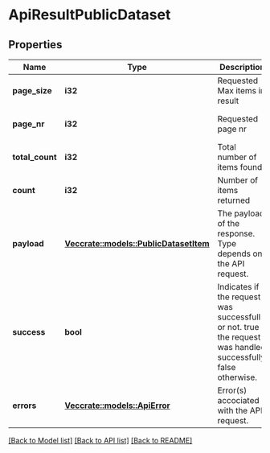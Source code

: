 # ApiResultPublicDataset

## Properties
Name | Type | Description | Notes
------------ | ------------- | ------------- | -------------
**page_size** | **i32** | Requested Max items in result | [optional] [default to null]
**page_nr** | **i32** | Requested page nr | [optional] [default to null]
**total_count** | **i32** | Total number of items found | [default to null]
**count** | **i32** | Number of items returned | [default to null]
**payload** | [**Vec<crate::models::PublicDatasetItem>**](PublicDatasetItem.md) | The payload of the response. Type depends on the API request. | [optional] [default to null]
**success** | **bool** | Indicates if the request was successfull or not.  true if the request was handled successfully, false otherwise. | [default to null]
**errors** | [**Vec<crate::models::ApiError>**](ApiError.md) | Error(s) accociated with the API request. | [optional] [default to null]

[[Back to Model list]](../README.md#documentation-for-models) [[Back to API list]](../README.md#documentation-for-api-endpoints) [[Back to README]](../README.md)


